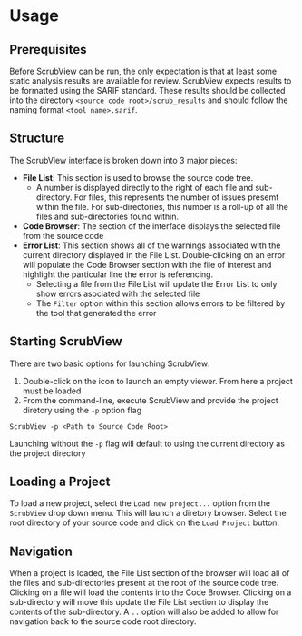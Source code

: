 # Usage

## Prerequisites
Before ScrubView can be run, the only expectation is that at least some static analysis results are available for review. ScrubView expects results to be formatted using the SARIF standard. These results should be collected into the directory `<source code root>/scrub_results` and should follow the naming format `<tool name>.sarif`.

## Structure
The ScrubView interface is broken down into 3 major pieces:

- **File List**: This section is used to browse the source code tree. 
  - A number is displayed directly to the right of each file and sub-directory. For files, this represents the number of issues presemt within the file. For sub-directories, this number is a roll-up of all the files and sub-directories found within.
- **Code Browser**: The section of the interface displays the selected file from the source code
- **Error List**: This section shows all of the warnings associated with the current directory displayed in the File List. Double-clicking on an error will populate the Code Browser section with the file of interest and highlight the particular line the error is referencing.
  - Selecting a file from the File List will update the Error List to only show errors asociated with the selected file
  - The `Filter` option within this section allows errors to be filtered by the tool that generated the error

## Starting ScrubView
There are two basic options for launching ScrubView:

1. Double-click on the icon to launch an empty viewer. From here a project must be loaded
2. From the command-line, execute ScrubView and provide the project diretory using the `-p` option flag

```
ScrubView -p <Path to Source Code Root>
```
Launching without the `-p` flag will default to using the current directory as the project directory

## Loading a Project
To load a new project, select the `Load new project...` option from the `ScrubView` drop down menu. This will launch a diretory browser. Select the root directory of your source code and click on the `Load Project` button. 

## Navigation
When a project is loaded, the File List section of the browser will load all of the files and sub-directories present at the root of the source code tree. Clicking on a file will load the contents into the Code Browser. Clicking on a sub-directory will move this update the File List section to display the contents of the sub-directory. A `..` option will also be added to allow for navigation back to the source code root directory.

